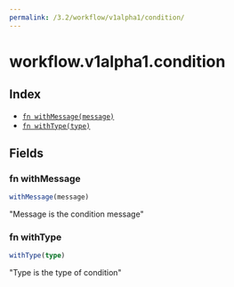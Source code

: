 ```yaml
---
permalink: /3.2/workflow/v1alpha1/condition/
---
```


# workflow.v1alpha1.condition



## Index

* [`fn withMessage(message)`](#fn-withmessage)
* [`fn withType(type)`](#fn-withtype)

## Fields

### fn withMessage

```ts
withMessage(message)
```

"Message is the condition message"

### fn withType

```ts
withType(type)
```

"Type is the type of condition"